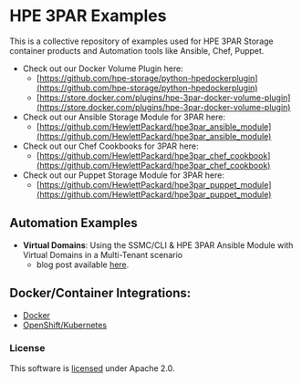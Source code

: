 # HPE 3PAR Examples  
This is a collective repository of examples used for HPE 3PAR Storage container products and Automation tools like Ansible, Chef, Puppet.

* Check out our Docker Volume Plugin here:
  * [https://github.com/hpe-storage/python-hpedockerplugin](https://github.com/hpe-storage/python-hpedockerplugin)
  * [https://store.docker.com/plugins/hpe-3par-docker-volume-plugin](https://store.docker.com/plugins/hpe-3par-docker-volume-plugin)
* Check out our Ansible Storage Module for 3PAR here:
  * [https://github.com/HewlettPackard/hpe3par_ansible_module](https://github.com/HewlettPackard/hpe3par_ansible_module)
* Check out our Chef Cookbooks for 3PAR here:
  * [https://github.com/HewlettPackard/hpe3par_chef_cookbook](https://github.com/HewlettPackard/hpe3par_chef_cookbook)
* Check out our Puppet Storage Module for 3PAR here:
  * [https://github.com/HewlettPackard/hpe3par_puppet_module](https://github.com/HewlettPackard/hpe3par_puppet_module)

## Automation Examples

* **Virtual Domains**: Using the SSMC/CLI & HPE 3PAR Ansible Module with Virtual Domains in a Multi-Tenant scenario
  * blog post available [here](https://hpe-developer.8ar.ms/blog/using-the-ssmc-cli-hpe-3par-ansible-module-with-virtual-domains).


## Docker/Container Integrations:

* [Docker](containers/README.md)
* [OpenShift/Kubernetes](containers/kubernetes-openshift/README.md)


### License
This software is [licensed](LICENSE) under Apache 2.0.

